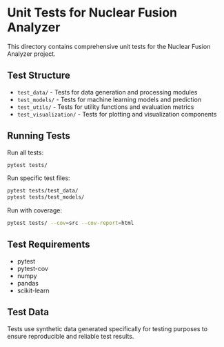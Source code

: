 # Unit Tests for Nuclear Fusion Analyzer

This directory contains comprehensive unit tests for the Nuclear Fusion Analyzer project.

## Test Structure

- `test_data/` - Tests for data generation and processing modules
- `test_models/` - Tests for machine learning models and prediction
- `test_utils/` - Tests for utility functions and evaluation metrics
- `test_visualization/` - Tests for plotting and visualization components

## Running Tests

Run all tests:
```bash
pytest tests/
```

Run specific test files:
```bash
pytest tests/test_data/
pytest tests/test_models/
```

Run with coverage:
```bash
pytest tests/ --cov=src --cov-report=html
```

## Test Requirements

- pytest
- pytest-cov
- numpy
- pandas
- scikit-learn

## Test Data

Tests use synthetic data generated specifically for testing purposes to ensure reproducible and reliable test results.